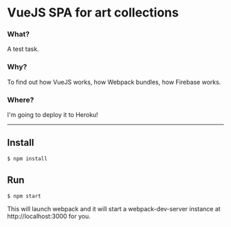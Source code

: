 # VueJS SPA for art collections

### What?
A test task.

### Why?
To find out how VueJS works, how Webpack bundles, how Firebase works.

### Where?
I'm going to deploy it to Heroku!

---

## Install
```bash
$ npm install
```

## Run
```bash
$ npm start
```
This will launch webpack and it will start a webpack-dev-server instance at http://localhost:3000 for you.
